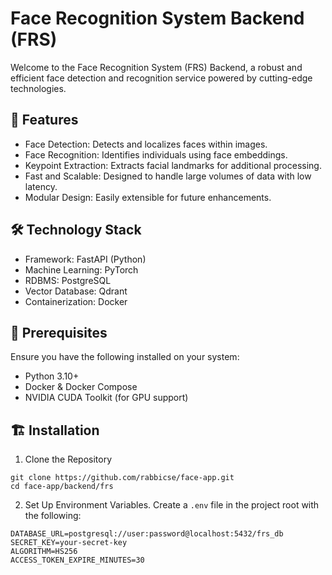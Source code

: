# Face Recognition System Backend (FRS)
Welcome to the Face Recognition System (FRS) Backend, a robust and efficient face detection and recognition service powered by cutting-edge technologies.

## 🚀 Features
- Face Detection: Detects and localizes faces within images.
- Face Recognition: Identifies individuals using face embeddings.
- Keypoint Extraction: Extracts facial landmarks for additional processing.
- Fast and Scalable: Designed to handle large volumes of data with low latency.
- Modular Design: Easily extensible for future enhancements.

## 🛠️ Technology Stack
- Framework: FastAPI (Python)
- Machine Learning: PyTorch
- RDBMS: PostgreSQL
- Vector Database: Qdrant
- Containerization: Docker

## 🧰 Prerequisites
Ensure you have the following installed on your system:
- Python 3.10+
- Docker & Docker Compose
- NVIDIA CUDA Toolkit (for GPU support)

## 🏗️ Installation
1. Clone the Repository
  
  ```
  git clone https://github.com/rabbicse/face-app.git  
  cd face-app/backend/frs  
  ```
2. Set Up Environment Variables. Create a `.env` file in the project root with the following:

  ```
  DATABASE_URL=postgresql://user:password@localhost:5432/frs_db  
  SECRET_KEY=your-secret-key  
  ALGORITHM=HS256  
  ACCESS_TOKEN_EXPIRE_MINUTES=30  
  ```
